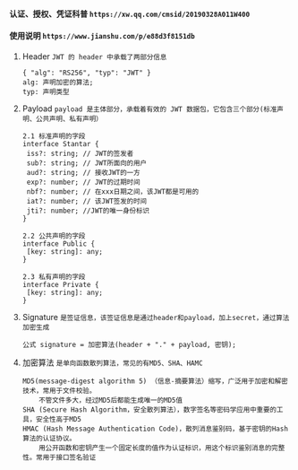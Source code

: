 #### 认证、授权、凭证科普 `https://xw.qq.com/cmsid/20190328A011W400`

#### 使用说明 `https://www.jianshu.com/p/e88d3f8151db`

1. Header `JWT 的 header 中承载了两部分信息`
   ```
   { "alg": "RS256", "typ": "JWT" }
   alg: 声明加密的算法;
   typ: 声明类型
   ```
2. Payload `payload 是主体部分，承载着有效的 JWT 数据包，它包含三个部分(标准声明、公共声明、私有声明）`
    ```
   2.1 标准声明的字段
   interface Stantar {
     iss?: string; // JWT的签发者
     sub?: string; // JWT所面向的用户
     aud?: string; // 接收JWT的一方
     exp?: number; // JWT的过期时间
     nbf?: number; // 在xxx日期之间，该JWT都是可用的
     iat?: number; // 该JWT签发的时间
     jti?: number; //JWT的唯一身份标识
   }
   
   2.2 公共声明的字段
   interface Public {
     [key: string]: any;
   }
   
   2.3 私有声明的字段
   interface Private {
     [key: string]: any;
   }
    ```
3. Signature `是签证信息，该签证信息是通过header和payload，加上secret，通过算法加密生成`
    ```
   公式 signature = 加密算法(header + "." + payload, 密钥);
   ```
4. 加密算法 `是单向函数散列算法，常见的有MD5、SHA、HAMC`
    ```
    MD5(message-digest algorithm 5) （信息-摘要算法）缩写，广泛用于加密和解密技术，常用于文件校验。
        不管文件多大，经过MD5后都能生成唯一的MD5值
    SHA (Secure Hash Algorithm，安全散列算法），数字签名等密码学应用中重要的工具，安全性高于MD5
    HMAC (Hash Message Authentication Code)，散列消息鉴别码，基于密钥的Hash算法的认证协议。
        用公开函数和密钥产生一个固定长度的值作为认证标识，用这个标识鉴别消息的完整性。常用于接口签名验证
    ```